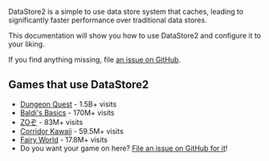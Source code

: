 DataStore2 is a simple to use data store system that caches, leading to significantly faster performance over traditional data stores.

This documentation will show you how to use DataStore2 and configure it to your liking.

If you find anything missing, file [an issue on GitHub](https://github.com/Kampfkarren/Roblox/issues).

## Games that use DataStore2
- [Dungeon Quest](https://www.roblox.com/games/2414851778/Dungeon-Quest) - 1.5B+ visits
- [Baldi's Basics](https://www.roblox.com/games/1823470443/Baldis-Basics) - 170M+ visits
- [ZOぞ](https://www.roblox.com/games/6678877691/ZO) - 83M+ visits
- [Corridor Kawaii](https://www.roblox.com/games/6154244609/Corridor-Kawaii) - 59.5M+ visits
- [Fairy World](https://www.roblox.com/games/1817078882/Fairy-World) - 17.8M+ visits
- Do you want your game on here? [File an issue on GitHub for it](https://github.com/Kampfkarren/Roblox/issues)!

